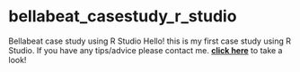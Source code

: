 # bellabeat_casestudy_r_studio
Bellabeat case study using R Studio
Hello! this is my first case study using R Studio. If you have any tips/advice please contact me.
[**click here**](https://kellysmith282.github.io/bellabeat_casestudy_r_studio/) to take a look!

